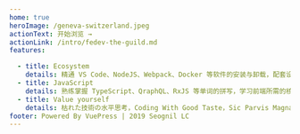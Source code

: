 ```yaml
---
home: true
heroImage: /geneva-switzerland.jpeg
actionText: 开始浏览 →
actionLink: /intro/fedev-the-guild.md
features:

  - title: Ecosystem
    details: 精通 VS Code、NodeJS、Webpack、Docker 等软件的安装与卸载，配套设施也是必不可少的。
  - title: JavaScript
    details: 熟练掌握 TypeScript、QraphQL、RxJS 等单词的拼写，学习前端所需的核心语言及开发链路。
  - title: Value yourself
    details: 枯れた技術の水平思考，Coding With Good Taste，Sic Parvis Magna。
footer: Powered By VuePress | 2019 Seognil LC
---
```

